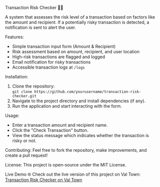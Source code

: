 Transaction Risk Checker 🚨💸

A system that assesses the risk level of a transaction based on factors like the amount and recipient. If a potentially risky transaction is detected, a notification is sent to alert the user.

Features:
- Simple transaction input form (Amount & Recipient)
- Risk assessment based on amount, recipient, and user location
- High-risk transactions are flagged and logged
- Email notification for risky transactions
- Accessible transaction logs at `/logs`

Installation:
1. Clone the repository:  
   `git clone https://github.com/yourusername/transaction-risk-checker.git`
2. Navigate to the project directory and install dependencies (if any).
3. Run the application and start interacting with the form.

Usage:
- Enter a transaction amount and recipient name.
- Click the "Check Transaction" button.
- View the status message which indicates whether the transaction is risky or not.

Contributing:
Feel free to fork the repository, make improvements, and create a pull request!

License:
This project is open-source under the MIT License.

Live Demo 🌐
Check out the live version of this project on Val Town:
[Transaction Risk Checker on Val Town](https://val.town/Devika_ar/transaction-risk-checker)

